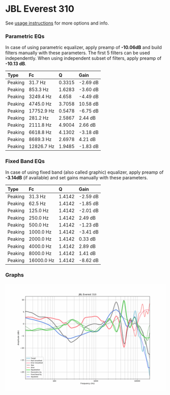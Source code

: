 # JBL Everest 310
See [usage instructions](https://github.com/jaakkopasanen/AutoEq#usage) for more options and info.

### Parametric EQs
In case of using parametric equalizer, apply preamp of **-10.06dB** and build filters manually
with these parameters. The first 5 filters can be used independently.
When using independent subset of filters, apply preamp of **-10.13 dB**.

| Type    | Fc         |      Q | Gain     |
|:--------|:-----------|:-------|:---------|
| Peaking | 31.7 Hz    | 0.3315 | -2.69 dB |
| Peaking | 853.3 Hz   | 1.6283 | -3.60 dB |
| Peaking | 3249.4 Hz  | 4.658  | -4.49 dB |
| Peaking | 4745.0 Hz  | 3.7058 | 10.58 dB |
| Peaking | 17752.9 Hz | 0.5478 | -6.75 dB |
| Peaking | 281.2 Hz   | 2.5867 | 2.44 dB  |
| Peaking | 2111.8 Hz  | 4.9004 | 2.66 dB  |
| Peaking | 6618.8 Hz  | 4.1302 | -3.18 dB |
| Peaking | 8689.3 Hz  | 2.6978 | 4.21 dB  |
| Peaking | 12826.7 Hz | 1.9485 | -1.83 dB |

### Fixed Band EQs
In case of using fixed band (also called graphic) equalizer, apply preamp of **-3.14dB**
(if available) and set gains manually with these parameters.

| Type    | Fc         |      Q | Gain     |
|:--------|:-----------|:-------|:---------|
| Peaking | 31.3 Hz    | 1.4142 | -2.59 dB |
| Peaking | 62.5 Hz    | 1.4142 | -1.85 dB |
| Peaking | 125.0 Hz   | 1.4142 | -2.01 dB |
| Peaking | 250.0 Hz   | 1.4142 | 2.49 dB  |
| Peaking | 500.0 Hz   | 1.4142 | -1.23 dB |
| Peaking | 1000.0 Hz  | 1.4142 | -3.41 dB |
| Peaking | 2000.0 Hz  | 1.4142 | 0.33 dB  |
| Peaking | 4000.0 Hz  | 1.4142 | 2.89 dB  |
| Peaking | 8000.0 Hz  | 1.4142 | 1.41 dB  |
| Peaking | 16000.0 Hz | 1.4142 | -8.62 dB |

### Graphs
![](./JBL%20Everest%20310.png)